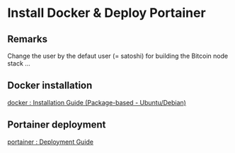 Install Docker & Deploy Portainer
==
Remarks 
-
Change the user by the defaut user (= satoshi) for building the Bitcoin node stack ...

Docker installation
-
<a href="https://github.com/babonet13/HelloWorld/tree/master/App/docker">docker : Installation Guide (Package-based - Ubuntu/Debian)</a>

Portainer deployment 
-
<a href="https://github.com/babonet13/HelloWorld/tree/master/App/portainer">portainer : Deployment Guide</a>
